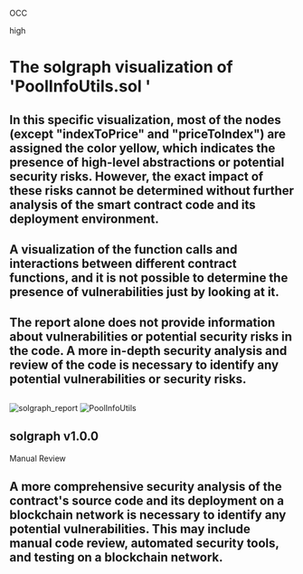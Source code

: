OCC

high

# The solgraph visualization of 'PoolInfoUtils.sol '

## In this specific visualization, most of the nodes (except "indexToPrice" and "priceToIndex") are assigned the color yellow, which indicates the presence of high-level abstractions or potential security risks. However, the exact impact of these risks cannot be determined without further analysis of the smart contract code and its deployment environment.

## A visualization of the function calls and interactions between different contract functions, and it is not possible to determine the presence of vulnerabilities just by looking at it. 

## The report alone does not provide information about vulnerabilities or potential security risks in the code. A more in-depth security analysis and review of the code is necessary to identify any potential vulnerabilities or security risks.

## 
![solgraph_report](https://user-images.githubusercontent.com/15854068/215440406-816ba800-4565-4630-b011-a1fb5bcff182.png)
![PoolInfoUtils](https://user-images.githubusercontent.com/15854068/215440633-5dfd9767-6296-41d0-945f-d45779726df3.png)


## solgraph v1.0.0

Manual Review

## A more comprehensive security analysis of the contract's source code and its deployment on a blockchain network is necessary to identify any potential vulnerabilities. This may include manual code review, automated security tools, and testing on a blockchain network.
